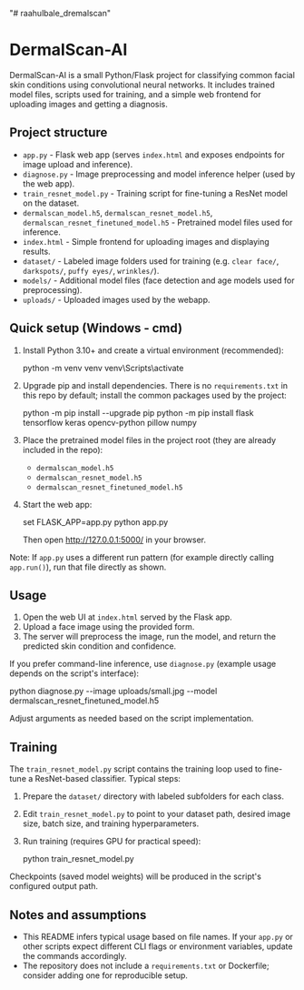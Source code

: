 "# raahulbale_dremalscan" 
# DermalScan-AI

DermalScan-AI is a small Python/Flask project for classifying common facial skin conditions using convolutional neural networks. It includes trained model files, scripts used for training, and a simple web frontend for uploading images and getting a diagnosis.

## Project structure

- `app.py` - Flask web app (serves `index.html` and exposes endpoints for image upload and inference).
- `diagnose.py` - Image preprocessing and model inference helper (used by the web app).
- `train_resnet_model.py` - Training script for fine-tuning a ResNet model on the dataset.
- `dermalscan_model.h5`, `dermalscan_resnet_model.h5`, `dermalscan_resnet_finetuned_model.h5` - Pretrained model files used for inference.
- `index.html` - Simple frontend for uploading images and displaying results.
- `dataset/` - Labeled image folders used for training (e.g. `clear face/`, `darkspots/`, `puffy eyes/`, `wrinkles/`).
- `models/` - Additional model files (face detection and age models used for preprocessing).
- `uploads/` - Uploaded images used by the webapp.

## Quick setup (Windows - cmd)

1. Install Python 3.10+ and create a virtual environment (recommended):

   python -m venv venv
   venv\Scripts\activate

2. Upgrade pip and install dependencies. There is no `requirements.txt` in this repo by default; install the common packages used by the project:

   python -m pip install --upgrade pip
   python -m pip install flask tensorflow keras opencv-python pillow numpy

3. Place the pretrained model files in the project root (they are already included in the repo):

   - `dermalscan_model.h5`
   - `dermalscan_resnet_model.h5`
   - `dermalscan_resnet_finetuned_model.h5`

4. Start the web app:

   set FLASK_APP=app.py
   python app.py

   Then open http://127.0.0.1:5000/ in your browser.

Note: If `app.py` uses a different run pattern (for example directly calling `app.run()`), run that file directly as shown.

## Usage

1. Open the web UI at `index.html` served by the Flask app.
2. Upload a face image using the provided form.
3. The server will preprocess the image, run the model, and return the predicted skin condition and confidence.

If you prefer command-line inference, use `diagnose.py` (example usage depends on the script's interface):

   python diagnose.py --image uploads/small.jpg --model dermalscan_resnet_finetuned_model.h5

Adjust arguments as needed based on the script implementation.

## Training

The `train_resnet_model.py` script contains the training loop used to fine-tune a ResNet-based classifier. Typical steps:

1. Prepare the `dataset/` directory with labeled subfolders for each class.
2. Edit `train_resnet_model.py` to point to your dataset path, desired image size, batch size, and training hyperparameters.
3. Run training (requires GPU for practical speed):

   python train_resnet_model.py

Checkpoints (saved model weights) will be produced in the script's configured output path.

## Notes and assumptions

- This README infers typical usage based on file names. If your `app.py` or other scripts expect different CLI flags or environment variables, update the commands accordingly.
- The repository does not include a `requirements.txt` or Dockerfile; consider adding one for reproducible setup.

